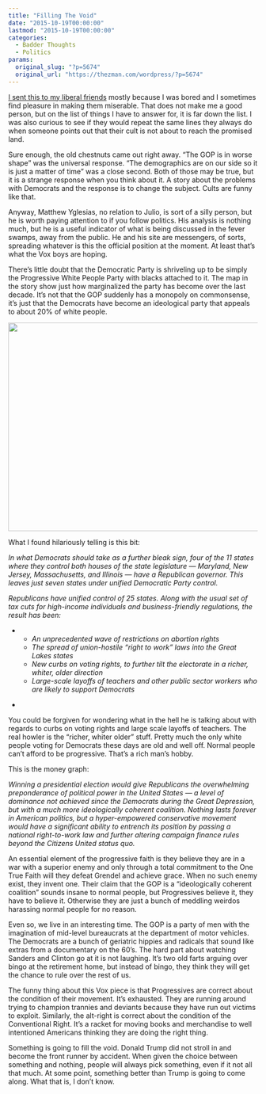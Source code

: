 ```yaml
---
title: "Filling The Void"
date: "2015-10-19T00:00:00"
lastmod: "2015-10-19T00:00:00"
categories:
  - Badder Thoughts
  - Politics
params:
  original_slug: "?p=5674"
  original_url: "https://thezman.com/wordpress/?p=5674"
---
```


<a
href="http://www.vox.com/2015/10/19/9565119/democrats-in-deep-trouble"
rel="noopener" target="_blank">I sent this to my liberal friends</a>
mostly because I was bored and I sometimes find pleasure in making them
miserable. That does not make me a good person, but on the list of
things I have to answer for, it is far down the list. I was also curious
to see if they would repeat the same lines they always do when someone
points out that their cult is not about to reach the promised land.

Sure enough, the old chestnuts came out right away. “The GOP is in worse
shape” was the universal response. “The demographics are on our side so
it is just a matter of time” was a close second. Both of those may be
true, but it is a strange response when you think about it. A story
about the problems with Democrats and the response is to change the
subject. Cults are funny like that.

Anyway, Matthew Yglesias, no relation to Julio, is sort of a silly
person, but he is worth paying attention to if you follow politics. His
analysis is nothing much, but he is a useful indicator of what is being
discussed in the fever swamps, away from the public. He and his site are
messengers, of sorts, spreading whatever is this the official position
at the moment. At least that’s what the Vox boys are hoping.

There’s little doubt that the Democratic Party is shriveling up to be
simply the Progressive White People Party with blacks attached to it.
The map in the story show just how marginalized the party has become
over the last decade. It’s not that the GOP suddenly has a monopoly on
commonsense, it’s just that the Democrats have become an ideological
party that appeals to about 20% of white people.

<img
src="https://cdn1.vox-cdn.com/thumbor/Fnkw_UPXHORTRvn5R-cMp52IHq4=/cdn0.vox-cdn.com/uploads/chorus_asset/file/4139120/StateSenateControl-Post-Election-GIF.0.gif"
class="alignnone" decoding="async" width="700" height="421" />

What I found hilariously telling is this bit:

*In what Democrats should take as a further bleak sign, four of the 11
states where they control both houses of the state legislature —
Maryland, New Jersey, Massachusetts, and Illinois — have a Republican
governor. This leaves just seven states under unified Democratic Party
control.*

*Republicans have unified control of 25 states. Along with the usual set
of tax cuts for high-income individuals and business-friendly
regulations, the result has been:*

-   -   *An unprecedented wave of restrictions on abortion rights*
    -   *The spread of union-hostile “right to work” laws into the Great
        Lakes states*
    -   *New curbs on voting rights, to further tilt the electorate in a
        richer, whiter, older direction*
    -   *Large-scale layoffs of teachers and other public sector workers
        who are likely to support Democrats*

<!-- -->

-   

You could be forgiven for wondering what in the hell he is talking about
with regards to curbs on voting rights and large scale layoffs of
teachers. The real howler is the “richer, whiter older” stuff. Pretty
much the only white people voting for Democrats these days are old and
well off. Normal people can’t afford to be progressive. That’s a rich
man’s hobby.

This is the money graph:

*Winning a presidential election would give Republicans the overwhelming
preponderance of political power in the United States — a level of
dominance not achieved since the Democrats during the Great Depression,
but with a much more ideologically coherent coalition. Nothing lasts
forever in American politics, but a hyper-empowered conservative
movement would have a significant ability to entrench its position by
passing a national right-to-work law and further altering campaign
finance rules beyond the Citizens United status quo.*

An essential element of the progressive faith is they believe they are
in a war with a superior enemy and only through a total commitment to
the One True Faith will they defeat Grendel and achieve grace. When no
such enemy exist, they invent one. Their claim that the GOP is a
“ideologically coherent coalition” sounds insane to normal people, but
Progressives believe it, they have to believe it. Otherwise they are
just a bunch of meddling weirdos harassing normal people for no reason.

Even so, we live in an interesting time. The GOP is a party of men with
the imagination of mid-level bureaucrats at the department of motor
vehicles. The Democrats are a bunch of geriatric hippies and radicals
that sound like extras from a documentary on the 60’s. The hard part
about watching Sanders and Clinton go at it is not laughing. It’s two
old farts arguing over bingo at the retirement home, but instead of
bingo, they think they will get the chance to rule over the rest of us.

The funny thing about this Vox piece is that Progressives are correct
about the condition of their movement. It’s exhausted. They are running
around trying to champion trannies and deviants because they have run
out victims to exploit. Similarly, the alt-right is correct about the
condition of the Conventional Right. It’s a racket for moving books and
merchandise to well intentioned Americans thinking they are doing the
right thing.

Something is going to fill the void. Donald Trump did not stroll in and
become the front runner by accident. When given the choice between
something and nothing, people will always pick something, even if it not
all that much. At some point, something better than Trump is going to
come along. What that is, I don’t know.
